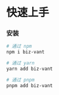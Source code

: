 # 快速上手

### 安装

```bash
# 通过 npm
npm i biz-vant

# 通过 yarn
yarn add biz-vant

# 通过 pnpm
pnpm add biz-vant
```
